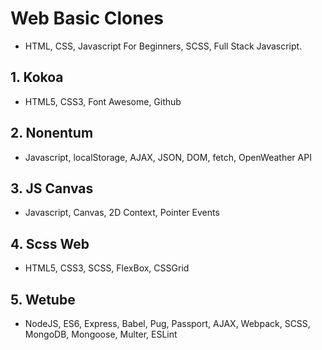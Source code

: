 # Web Basic Clones

- HTML, CSS, Javascript For Beginners, SCSS, Full Stack Javascript.

## 1. Kokoa

- HTML5, CSS3, Font Awesome, Github

## 2. Nonentum

- Javascript, localStorage, AJAX, JSON, DOM, fetch, OpenWeather API

## 3. JS Canvas

- Javascript, Canvas, 2D Context, Pointer Events

## 4. Scss Web

- HTML5, CSS3, SCSS, FlexBox, CSSGrid

## 5. Wetube

- NodeJS, ES6, Express, Babel, Pug, Passport, AJAX, Webpack, SCSS, MongoDB, Mongoose, Multer, ESLint
